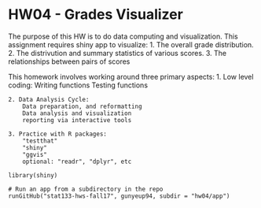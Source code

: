 # HW04 - Grades Visualizer

The purpose of this HW is to do data computing and visualization.
This assignment requires shiny app to visualize:
	1. The overall grade distribution.
	2. The distrivution and summary statistics of various scores.
	3. The relationships between pairs of scores

This homework involves working around three primary aspects:
	1. Low level coding:
		Writing functions
		Testing functions
	
	2. Data Analysis Cycle:
		Data preparation, and reformatting
		Data analysis and visualization
		reporting via interactive tools

	3. Practice with R packages:
		"testthat"
		"shiny"
		"ggvis"
		optional: "readr", "dplyr", etc

```
library(shiny)

# Run an app from a subdirectory in the repo
runGitHub("stat133-hws-fall17", gunyeup94, subdir = "hw04/app")
```